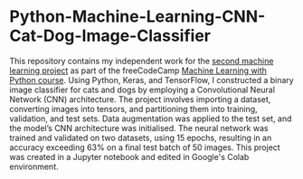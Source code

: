 # Python-Machine-Learning-CNN-Cat-Dog-Image-Classifier
This repository contains my independent work for the [second machine learning project](https://www.freecodecamp.org/learn/machine-learning-with-python/machine-learning-with-python-projects/cat-and-dog-image-classifier) as part of the freeCodeCamp [Machine Learning with Python course](https://www.freecodecamp.org/learn/machine-learning-with-python/). Using Python, Keras, and TensorFlow, I constructed a binary image classifier for cats and dogs by employing a Convolutional Neural Network (CNN) architecture. The project involves importing a dataset, converting images into tensors, and partitioning them into training, validation, and test sets. Data augmentation was applied to the test set, and the model’s CNN architecture was initialised. The neural network was trained and validated on two datasets, using 15 epochs, resulting in an accuracy exceeding 63% on a final test batch of 50 images. This project was created in a Jupyter notebook and edited in Google's Colab environment.
